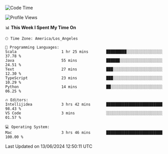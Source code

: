 <!--START_SECTION:waka-->
![Code Time](http://img.shields.io/badge/Code%20Time-1%2C044%20hrs%2050%20mins-blue)

![Profile Views](http://img.shields.io/badge/Profile%20Views-0-blue)

📊 **This Week I Spent My Time On** 

```text
🕑︎ Time Zone: America/Los_Angeles

💬 Programming Languages: 
Scala                    1 hr 25 mins        █████████░░░░░░░░░░░░░░░░   37.78 % 
Java                     55 mins             ██████░░░░░░░░░░░░░░░░░░░   24.51 % 
Text                     27 mins             ███░░░░░░░░░░░░░░░░░░░░░░   12.30 % 
TypeScript               23 mins             ███░░░░░░░░░░░░░░░░░░░░░░   10.29 % 
Python                   14 mins             ██░░░░░░░░░░░░░░░░░░░░░░░   06.25 % 

🔥 Editors: 
Intellijidea             3 hrs 42 mins       █████████████████████████   98.43 % 
VS Code                  3 mins              ░░░░░░░░░░░░░░░░░░░░░░░░░   01.57 % 

💻 Operating System: 
Mac                      3 hrs 46 mins       █████████████████████████   100.00 % 
```


 Last Updated on 13/06/2024 12:50:11 UTC
<!--END_SECTION:waka-->
